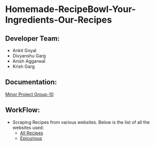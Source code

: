 # Homemade-RecipeBowl-Your-Ingredients-Our-Recipes

## Developer Team:

- Ankit Goyal
- Divyanshu Garg
- Anish Aggarwal
- Krish Garg

## Documentation:

[Minor Project Group-10](https://docs.google.com/document/d/1RrfC8_39qhl3yiDTIkw2hkWz5Cv0pY3DGt6Vueu_kZ0/edit)

## WorkFlow:

- Scraping Recipes from various websites. Below is the list of all the websites used:
  - [All Recipes](https://www.allrecipes.com/)
  - [Epicurious](https://www.epicurious.com/)
